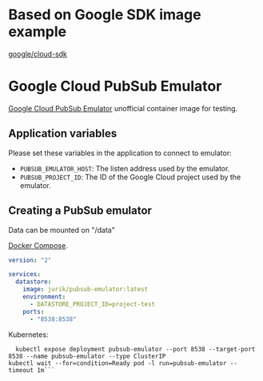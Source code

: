 # Based on Google SDK image example

[google/cloud-sdk](https://hub.docker.com/r/google/cloud-sdk/dockerfile)

# Google Cloud PubSub Emulator

[Google Cloud PubSub Emulator](https://cloud.google.com/sdk/gcloud/reference/beta/emulators/pubsub/) unofficial container image for testing.

## Application variables

Please set these variables in the application to connect to emulator:

- `PUBSUB_EMULATOR_HOST`: The listen address used by the emulator.
- `PUBSUB_PROJECT_ID`: The ID of the Google Cloud project used by the emulator.

## Creating a PubSub emulator

Data can be mounted on "/data"

[Docker Compose](https://docs.docker.com/compose).

```YAML
version: "2"

services:
  datastore:
    image: jurik/pubsub-emulator:latest
    environment:
      - DATASTORE_PROJECT_ID=project-test
    ports:
      - "8538:8538"
```

Kubernetes:

```kubectl run pubsub-emulator --image=jurik/pubsub-emulator:latest --restart=Always --port=8538
  kubectl expose deployment pubsub-emulator --port 8538 --target-port 8538 --name pubsub-emulator --type ClusterIP
kubectl wait --for=condition=Ready pod -l run=pubsub-emulator --timeout 1m```
